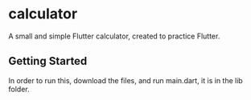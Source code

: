 # calculator

A small and simple Flutter calculator, created to practice Flutter.

## Getting Started

In order to run this, download the files, and run main.dart, it is in the lib folder.
